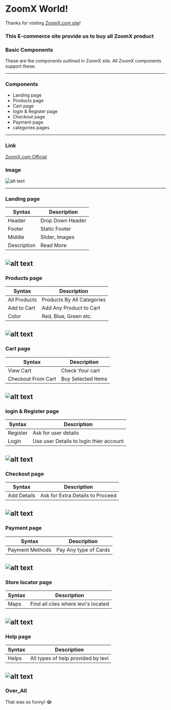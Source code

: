 # ZoomX World!

Thanks for visiting [ZoomX.com site](https://zoomx-a15v.vercel.app)!

### This E-commerce site provide us to buy all ZoomX product 

### Basic Components

These are the components outlined in ZoomX site. All ZoomX components support these.

---

### Components
- Landing page
- Products page
- Cart page
- login & Register page
- Checkout page 
- Payment page
- categories pages

---
### Link

[ZoomX.com Official](https://zoomx-a15v.vercel.app/)

### Image

![alt text](https://www.levi.in/on/demandware.static/-/Sites-LeviIN-Library/en_IN/dw96cbad45/images/homepage/logo.jpg)

---
### Landing page

| Syntax | Description |
| ----------- | ----------- |
| Header | Drop Down Header |
| Footer | Static Footer |
| Middle | Slider, Images |
| Description | Read More |

![alt text](https://raw.githubusercontent.com/Ajaykvishwakarma/levi-s.in/main/landing.png)
---
### Products page

| Syntax | Description |
| ------------- | -------------- |
| All Products | Products By All Categories |
| Add to Cart | Add Any Product to Cart |
| Color | Red, Blue, Green etc. |

![alt text](https://raw.githubusercontent.com/Ajaykvishwakarma/levi-s.in/main/products.png)
---
### Cart page

| Syntax | Description |
| ------------- | -------------- |
| View Cart | Check Your cart |
| Checkout From Cart | Buy Selected Items |

![alt text](https://raw.githubusercontent.com/Ajaykvishwakarma/levi-s.in/main/cart.png)
---

### login & Register page
 
| Syntax | Description |
| ------------- | -------------- |
| Register | Ask for user details |
| Login | Use user Details to login thier account  |

![alt text](https://raw.githubusercontent.com/Ajaykvishwakarma/levi-s.in/main/login.png)
---

### Checkout page

| Syntax | Description |
| ------------- | -------------- |
| Add Details | Ask for Extra Details to Proceed |

![alt text](https://raw.githubusercontent.com/Ajaykvishwakarma/levi-s.in/main/checkout.png)
---

### Payment page
 
| Syntax | Description |
| ------------- | -------------- |
| Payment Methods | Pay Any type of Cards |

![alt text](https://raw.githubusercontent.com/Ajaykvishwakarma/levi-s.in/main/payment.png)
---

### Store locator page
| Syntax | Description |
| ------------- | -------------- |
| Maps | Find all ciies where levi's located |
 
 ![alt text](https://raw.githubusercontent.com/Ajaykvishwakarma/levi-s.in/main/store.png)
---

### Help page
| Syntax | Description |
| ------------- | -------------- |
| Helps | All types of help provided by levi |

![alt text](https://raw.githubusercontent.com/Ajaykvishwakarma/levi-s.in/main/help.png)
---

### Over_All 

That was so funny! :joy:
